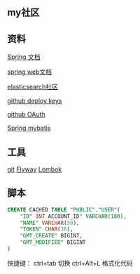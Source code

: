 ## my社区

## 资料
[Spring 文档](https://spring.io/guides)

[spring web文档](https://spring.io/guides/gs/serving-web-content/)

[elasticsearch社区](https://elasticsearch.cn/explore)

[github deploy keys](https://developer.github.com/v3/guides/managing-deploy-keys/#deploy-keys)

[github OAuth](https://developer.github.com/apps/building-oauth-apps/creating-an-oauth-app/)

[Spring mybatis](http://mybatis.org/spring-boot-starter/mybatis-spring-boot-autoconfigure/)
## 工具
[git](https://git-scm.com/download)
[Flyway](https://flywaydb.org/getstarted/firststeps/maven)
[Lombok](https://www.rojectlombok.org)

## 脚本
```` sql
CREATE CACHED TABLE "PUBLIC"."USER"(
    "ID" INT ACCOUNT_ID" VARCHAR(100),
    "NAME" VARCHAR(50),
    "TOKEN" CHAR(36),
    "GMT_CREATE" BIGINT,
    "GMT_MODIFIED" BIGINT
)
````

快捷键：
ctrl+tab 切换
ctrl+Alt+L 格式化代码

